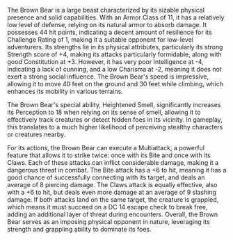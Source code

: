 The Brown Bear is a large beast characterized by its sizable physical presence and solid capabilities. With an Armor Class of 11, it has a relatively low level of defense, relying on its natural armor to absorb damage. It possesses 44 hit points, indicating a decent amount of resilience for its Challenge Rating of 1, making it a suitable opponent for low-level adventurers. Its strengths lie in its physical attributes, particularly its strong Strength score of +4, making its attacks particularly formidable, along with good Constitution at +3. However, it has very poor Intelligence at -4, indicating a lack of cunning, and a low Charisma at -2, meaning it does not exert a strong social influence. The Brown Bear's speed is impressive, allowing it to move 40 feet on the ground and 30 feet while climbing, which enhances its mobility in various terrains.

The Brown Bear's special ability, Heightened Smell, significantly increases its Perception to 18 when relying on its sense of smell, allowing it to effectively track creatures or detect hidden foes in its vicinity. In gameplay, this translates to a much higher likelihood of perceiving stealthy characters or creatures nearby.

For its actions, the Brown Bear can execute a Multiattack, a powerful feature that allows it to strike twice: once with its Bite and once with its Claws. Each of these attacks can inflict considerable damage, making it a dangerous threat in combat. The Bite attack has a +6 to hit, meaning it has a good chance of successfully connecting with its target, and deals an average of 8 piercing damage. The Claws attack is equally effective, also with a +6 to hit, but deals even more damage at an average of 9 slashing damage. If both attacks land on the same target, the creature is grappled, which means it must succeed on a DC 14 escape check to break free, adding an additional layer of threat during encounters. Overall, the Brown Bear serves as an imposing physical opponent in nature, leveraging its strength and grappling ability to dominate its foes.